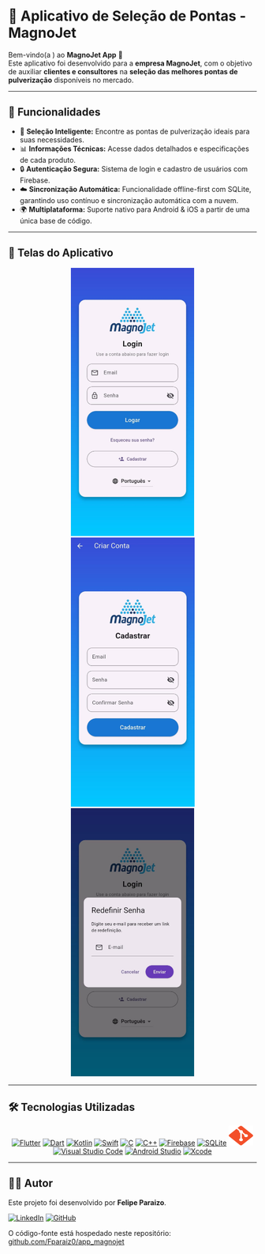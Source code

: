 # 🌱 Aplicativo de Seleção de Pontas - MagnoJet

Bem-vindo(a ) ao **MagnoJet App** 🚀  
Este aplicativo foi desenvolvido para a **empresa MagnoJet**, com o objetivo de auxiliar **clientes e consultores** na **seleção das melhores pontas de pulverização** disponíveis no mercado.

---

## 📱 Funcionalidades

- 🔎 **Seleção Inteligente:** Encontre as pontas de pulverização ideais para suas necessidades.
- 📊 **Informações Técnicas:** Acesse dados detalhados e especificações de cada produto.
- 🔒 **Autenticação Segura:** Sistema de login e cadastro de usuários com Firebase.
- ☁️ **Sincronização Automática:** Funcionalidade offline-first com SQLite, garantindo uso contínuo e sincronização automática com a nuvem.
- 🌍 **Multiplataforma:** Suporte nativo para Android & iOS a partir de uma única base de código.

---

## 🎨 Telas do Aplicativo

<p align="center" valign="top" >
  <img src="assets/images/page_singIn.jpeg" width="250" title="Tela de Login">
  <img src="assets/images/page_singUp.jpeg" width="251" title="Tela de Cadastro">
  <img src="assets/images/page_forgotPassword.jpeg" width="250" title="Tela de Recuperação de Senha">
</p>

---

## 🛠️ Tecnologias Utilizadas

<p align="center">
  <a href="https://flutter.dev/"><img alt="Flutter" title="Flutter" height="40" width="50" src="https://cdn.jsdelivr.net/gh/devicons/devicon@latest/icons/flutter/flutter-original.svg"/></a>
  <a href="https://dart.dev/"><img alt="Dart" title="Dart" height="40" width="50" src="https://cdn.jsdelivr.net/gh/devicons/devicon@latest/icons/dart/dart-original.svg"/></a>
  <a href="https://kotlinlang.org/"><img alt="Kotlin" title="Kotlin" height="40" width="50" src="https://cdn.jsdelivr.net/gh/devicons/devicon@latest/icons/kotlin/kotlin-original.svg"/></a>
  <a href="https://www.swift.org/"><img alt="Swift" title="Swift" height="40" width="50" src="https://cdn.jsdelivr.net/gh/devicons/devicon@latest/icons/swift/swift-original.svg"/></a>
  <a href="https://en.wikipedia.org/wiki/C_(programming_language )"><img alt="C" title="C" height="40" width="50" src="https://cdn.jsdelivr.net/gh/devicons/devicon@latest/icons/c/c-original.svg"/></a>
  <a href="https://en.wikipedia.org/wiki/C%2B%2B"><img alt="C++" title="C++" height="40" width="50" src="https://cdn.jsdelivr.net/gh/devicons/devicon@latest/icons/cplusplus/cplusplus-original.svg"/></a>
  <a href="https://firebase.google.com/"><img alt="Firebase" title="Firebase" height="40" width="50" src="https://cdn.jsdelivr.net/gh/devicons/devicon@latest/icons/firebase/firebase-original.svg"/></a>
  <a href="https://www.sqlite.org/"><img alt="SQLite" title="SQLite" height="40" width="50" src="https://cdn.jsdelivr.net/gh/devicons/devicon@latest/icons/sqlite/sqlite-original.svg"/></a>
  <a href="https://git-scm.com/"><img alt="Git" title="Git" height="40" width="50" src="https://raw.githubusercontent.com/devicons/devicon/master/icons/git/git-original.svg"/></a>
  <a href="https://code.visualstudio.com/"><img alt="Visual Studio Code" title="Visual Studio Code" height="40" width="50" src="https://cdn.jsdelivr.net/gh/devicons/devicon@latest/icons/vscode/vscode-original.svg"/></a>
  <a href="https://developer.android.com/studio"><img alt="Android Studio" title="Android Studio" height="40" width="50" src="https://cdn.jsdelivr.net/gh/devicons/devicon@latest/icons/androidstudio/androidstudio-original.svg"/></a>
  <a href="https://developer.apple.com/xcode/"><img alt="Xcode" title="Xcode" height="40" width="50" src="https://cdn.jsdelivr.net/gh/devicons/devicon@latest/icons/xcode/xcode-original.svg"/></a>
</p>

---

## 👨‍💻 Autor

Este projeto foi desenvolvido por **Felipe Paraizo**.

[![LinkedIn](https://img.shields.io/badge/LinkedIn-Felipe_Paraizo-0077B5?style=for-the-badge&logo=linkedin)](https://www.linkedin.com/in/felipe-paraizo-de-oliveira-45882431a/)
[![GitHub](https://img.shields.io/badge/GitHub-Fparaiz0-181717?style=for-the-badge&logo=github)](https://github.com/Fparaiz0)

O código-fonte está hospedado neste repositório: [github.com/Fparaiz0/app_magnojet](https://github.com/Fparaiz0/app_magnojet)
